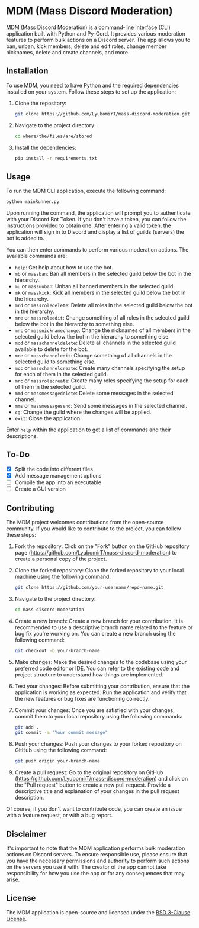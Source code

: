 # MDM (Mass Discord Moderation)

MDM (Mass Discord Moderation) is a command-line interface (CLI) application built with Python and Py-Cord. It provides various moderation features to perform bulk actions on a Discord server. The app allows you to ban, unban, kick members, delete and edit roles, change member nicknames, delete and create channels, and more.

## Installation

To use MDM, you need to have Python and the required dependencies installed on your system. Follow these steps to set up the application:

1. Clone the repository:

   ```bash
   git clone https://github.com/LyubomirT/mass-discord-moderation.git
   ```

2. Navigate to the project directory:

   ```bash
   cd where/the/files/are/stored
   ```

3. Install the dependencies:

   ```bash
   pip install -r requirements.txt
   ```

## Usage

To run the MDM CLI application, execute the following command:

```bash
python mainRunner.py
```

Upon running the command, the application will prompt you to authenticate with your Discord Bot Token. If you don't have a token, you can follow the instructions provided to obtain one. After entering a valid token, the application will sign in to Discord and display a list of guilds (servers) the bot is added to. 

You can then enter commands to perform various moderation actions. The available commands are:

- `help`: Get help about how to use the bot.
- `mb` or `massban`: Ban all members in the selected guild below the bot in the hierarchy.
- `mu` or `massunban`: Unban all banned members in the selected guild.
- `mk` or `masskick`: Kick all members in the selected guild below the bot in the hierarchy.
- `mrd` or `massroledelete`: Delete all roles in the selected guild below the bot in the hierarchy.
- `mre` or `massroleedit`: Change something of all roles in the selected guild below the bot in the hierarchy to something else.
- `mnc` or `massnicknamechange`: Change the nicknames of all members in the selected guild below the bot in the hierarchy to something else.
- `mcd` or `masschanneldelete`: Delete all channels in the selected guild available to delete for the bot.
- `mce` or `masschanneledit`: Change something of all channels in the selected guild to something else.
- `mcc` or `masschannelcreate`: Create many channels specifying the setup for each of them in the selected guild.
- `mrc` or `massrolecreate`: Create many roles specifying the setup for each of them in the selected guild.
- `mmd` or `massmessagedelete`: Delete some messages in the selected channel.
- `mms` or `massmessagesend`: Send some messages in the selected channel.
- `cg`: Change the guild where the changes will be applied.
- `exit`: Close the application.

Enter `help` within the application to get a list of commands and their descriptions.

## To-Do

 - [x] Split the code into different files
 - [x] Add message management options
 - [ ] Compile the app into an executable
 - [ ] Create a GUI version

## Contributing

The MDM project welcomes contributions from the open-source community. If you would like to contribute to the project, you can follow these steps:

1. Fork the repository: Click on the "Fork" button on the GitHub repository page (https://github.com/LyubomirT/mass-discord-moderation) to create a personal copy of the project.

2. Clone the forked repository: Clone the forked repository to your local machine using the following command:

   ```bash
   git clone https://github.com/your-username/repo-name.git
   ```

3. Navigate to the project directory:

   ```bash
   cd mass-discord-moderation
   ```

4. Create a new branch: Create a new branch for your contribution. It is recommended to use a descriptive branch name related to the feature or bug fix you're working on. You can create a new branch using the following command:

   ```bash
   git checkout -b your-branch-name
   ```

5. Make changes: Make the desired changes to the codebase using your preferred code editor or IDE. You can refer to the existing code and project structure to understand how things are implemented.

6. Test your changes: Before submitting your contribution, ensure that the application is working as expected. Run the application and verify that the new features or bug fixes are functioning correctly.

7. Commit your changes: Once you are satisfied with your changes, commit them to your local repository using the following commands:

   ```bash
   git add .
   git commit -m "Your commit message"
   ```

8. Push your changes: Push your changes to your forked repository on GitHub using the following command:

   ```bash
   git push origin your-branch-name
   ```

9. Create a pull request: Go to the original repository on GitHub (https://github.com/LyubomirT/mass-discord-moderation) and click on the "Pull request" button to create a new pull request. Provide a descriptive title and explanation of your changes in the pull request description.

Of course, if you don't want to contribute  code, you can create an issue with a feature request, or with a bug report. 

## Disclaimer

It's important to note that the MDM application performs bulk moderation actions on Discord servers. To ensure responsible use, please ensure that you have the necessary permissions and authority to perform such actions on the servers you use it with. The creator of the app cannot take responsibility for how you use the app or for any consequences that may arise.

## License

The MDM application is open-source and licensed under the [BSD 3-Clause License](https://github.com/LyubomirT/mass-discord-moderation/blob/main/LICENSE).
